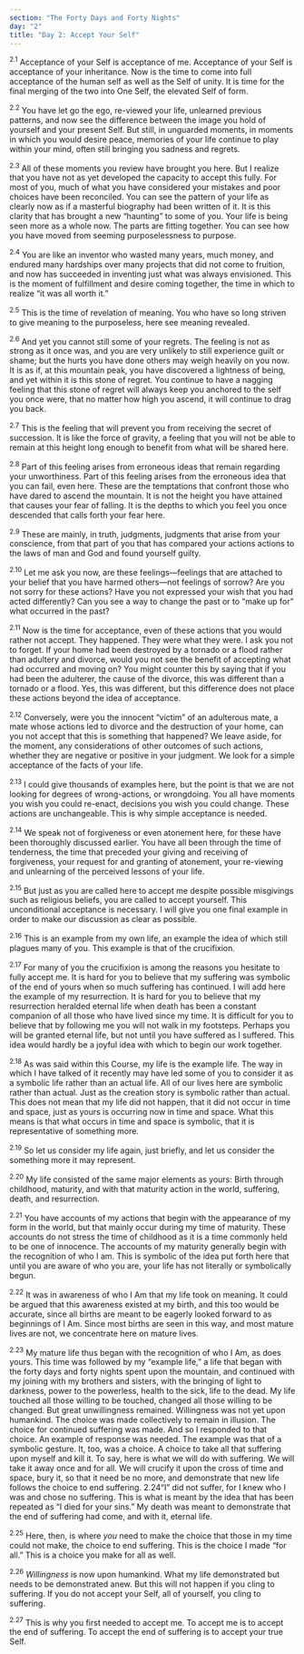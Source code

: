 ```yaml
---
section: "The Forty Days and Forty Nights"
day: "2"
title: "Day 2: Accept Your Self"
---
```


<sup>2.1</sup> Acceptance of your Self is acceptance of me. Acceptance
of your Self is acceptance of your inheritance. Now is the time to come
into full acceptance of the human self as well as the Self of unity. It
is time for the final merging of the two into One Self, the elevated
Self of form. 

<sup>2.2</sup> You have let go the ego, re-viewed your life, unlearned
previous patterns, and now see the difference between the image you hold
of yourself and your present Self. But still, in unguarded moments, in
moments in which you would desire peace, memories of your life continue
to play within your mind, often still bringing you sadness and regrets.

<sup>2.3</sup> All of these moments you review have brought you here.
But I realize that you have not as yet developed the capacity to accept
this fully.  For most of you, much of what you have considered your
mistakes and poor choices have been reconciled. You can see the pattern
of your life as clearly now as if a masterful biography had been written
of it. It is this clarity that has brought a new “haunting” to some of
you. Your life is being seen more as a whole now. The parts are fitting
together. You can see how you have moved from seeming purposelessness to
purpose.

<sup>2.4</sup> You are like an inventor who wasted many years, much
money, and endured many hardships over many projects that did not come
to fruition, and now has succeeded in inventing just what was always
envisioned. This is the moment of fulfillment and desire coming
together, the time in which to realize “it was all worth it.” 

<sup>2.5</sup> This is the time of revelation of meaning. You who have
so long striven to give meaning to the purposeless, here see meaning
revealed. 

<sup>2.6</sup> And yet you cannot still some of your regrets. The
feeling is not as strong as it once was, and you are very unlikely to
still experience guilt or shame; but the hurts you have done others may
weigh heavily on you now. It is as if, at this mountain peak, you have
discovered a lightness of being, and yet within it is this stone of
regret. You continue to have a nagging feeling that this stone of regret
will always keep you anchored to the self you once were, that no matter
how high you ascend, it will continue to drag you back. 

<sup>2.7</sup> This is the feeling that will prevent you from receiving
the secret of succession. It is like the force of gravity, a feeling
that you will not be able to remain at this height long enough to
benefit from what will be shared here. 

<sup>2.8</sup> Part of this feeling arises from erroneous ideas that
remain regarding your unworthiness. Part of this feeling arises from the
erroneous idea that you can fail, even here.  These are the temptations
that confront those who have dared to ascend the mountain. It is not the
height you have attained that causes your fear of falling. It is the
depths to which you feel you once descended that calls forth your fear
here. 

<sup>2.9</sup> These are mainly, in truth, judgments, judgments that
arise from your conscience, from that part of you that has compared your
actions actions to the laws of man and God and found yourself guilty. 

<sup>2.10</sup> Let me ask you now, are these feelings—feelings that are
attached to your belief that you have harmed others—not feelings of
sorrow? Are you not sorry for these actions? Have you not expressed your
wish that you had acted differently? Can you see a way to change the
past or to “make up for” what occurred in the past?

<sup>2.11</sup> Now is the time for acceptance, even of these actions
that you would rather not accept. They happened. They were what they
were. I ask you not to forget. If your home had been destroyed by a
tornado or a flood rather than adultery and divorce, would you not see
the benefit of accepting what had occurred and moving on? You might
counter this by saying that if you had been the adulterer, the cause of
the divorce, this was different than a tornado or a flood. Yes, this was
different, but this difference does not place these actions beyond the
idea of acceptance. 

<sup>2.12</sup> Conversely, were you the innocent “victim” of an
adulterous mate, a mate whose actions led to divorce and the destruction
of your home, can you not accept that this is something that happened?
We leave aside, for the moment, any considerations of other outcomes of
such actions, whether they are negative or positive in your judgment. We
look for a simple acceptance of the facts of your life. 

<sup>2.13</sup> I could give thousands of examples here, but the point
is that we are not looking for degrees of wrong-actions, or wrongdoing.
You all have moments you wish you could re-enact, decisions you wish you
could change. These actions are unchangeable. This is why simple
acceptance is needed. 

<sup>2.14</sup> We speak not of forgiveness or even atonement here, for
these have been thoroughly discussed earlier. You have all been through
the time of tenderness, the time that preceded your giving and receiving
of forgiveness, your request for and granting of atonement, your
re-viewing and unlearning of the perceived lessons of your life. 

<sup>2.15</sup> But just as you are called here to accept me despite
possible misgivings such as religious beliefs, you are called to accept
yourself.  This unconditional acceptance is necessary. I will give you
one final example in order to make our discussion as clear as possible. 

<sup>2.16</sup> This is an example from my own life, an example the idea
of which still plagues many of you. This example is that of the
crucifixion. 

<sup>2.17</sup> For many of you the crucifixion is among the reasons you
hesitate to fully accept me. It is hard for you to believe that my
suffering was symbolic of the end of yours when so much suffering has
continued. I will add here the example of my resurrection. It is hard
for you to believe that my resurrection heralded eternal life when death
has been a constant companion of all those who have lived since my time.
It is difficult for you to believe that by following me you will not
walk in my footsteps. Perhaps you will be granted eternal life, but not
until you have suffered as I suffered.  This idea would hardly be a
joyful idea with which to begin our work together. 

<sup>2.18</sup> As was said within this Course, my life is the example
life. The way in which I have talked of it recently may have led some of
you to consider it as a symbolic life rather than an actual life. All of
our lives here are symbolic rather than actual. Just as the creation
story is symbolic rather than actual. This does not mean that my life
did not happen, that it did not occur in time and space, just as yours
is occurring now in time and space. What this means is that what occurs
in time and space is symbolic, that it is representative of something
more. 

<sup>2.19</sup> So let us consider my life again, just briefly, and let
us consider the something more it may represent. 

<sup>2.20</sup> My life consisted of the same major elements as yours:
Birth through childhood, maturity, and with that maturity action in the
world, suffering, death, and resurrection. 

<sup>2.21</sup> You have accounts of my actions that begin with the
appearance of my form in the world, but that mainly occur during my time
of maturity.  These accounts do not stress the time of childhood as it
is a time commonly held to be one of innocence. The accounts of my
maturity generally begin with the recognition of who I am. This is
symbolic of the idea put forth here that until you are aware of who you
are, your life has not literally or symbolically begun. 

<sup>2.22</sup> It was in awareness of who I Am that my life took on
meaning. It could be argued that this awareness existed at my birth, and
this too would be accurate, since all births are meant to be eagerly
looked forward to as beginnings of I Am.  Since most births are seen in
this way, and most mature lives are not, we concentrate here on mature
lives. 

<sup>2.23</sup> My mature life thus began with the recognition of who I
Am, as does yours. This time was followed by my “example life,” a life
that began with the forty days and forty nights spent upon the mountain,
and continued with my joining with my brothers and sisters, with the
bringing of light to darkness, power to the powerless, health to the
sick, life to the dead. My life touched all those willing to be touched,
changed all those willing to be changed.  But great unwillingness
remained. Willingness was not yet upon humankind. The choice was made
collectively to remain in illusion. The choice for continued suffering
was made. And so I responded to that choice. An example of response was
needed. The example was that of a symbolic gesture. It, too, was a
choice. A choice to take all that suffering upon myself and kill it. To
say, here is what we will do with suffering. We will take it away once
and for all. We will crucify it upon the cross of time and space, bury
it, so that it need be no more, and demonstrate that new life follows
the choice to end suffering.  2.24“I” did not suffer, for I knew who I
was and chose no suffering.  This is what is meant by the idea that has
been repeated as “I died for your sins.” My death was meant to
demonstrate that the end of suffering had come, and with it, eternal
life. 

<sup>2.25</sup> Here, then, is where *you* need to make the choice that
those in my time could not make, the choice to end suffering. This is
the choice I made “for all.” This is a choice you make for all as well. 

<sup>2.26</sup> *Willingness* is now upon humankind. What my life
demonstrated but needs to be demonstrated anew. But this will not happen
if you cling to suffering. If you do not accept your Self, all of
yourself, you cling to suffering.  

<sup>2.27</sup> This is why you first needed to accept me. To accept me
is to accept the end of suffering. To accept the end of suffering is to
accept your true Self.

